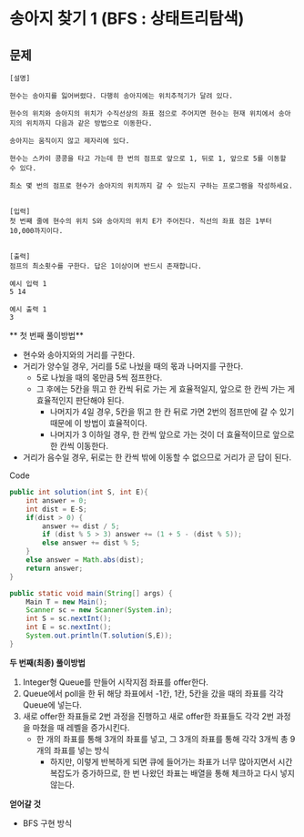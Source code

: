 # 송아지 찾기 1 (BFS : 상태트리탐색)

## 문제
```
[설명]

현수는 송아지를 잃어버렸다. 다행히 송아지에는 위치추적기가 달려 있다.

현수의 위치와 송아지의 위치가 수직선상의 좌표 점으로 주어지면 현수는 현재 위치에서 송아지의 위치까지 다음과 같은 방법으로 이동한다.

송아지는 움직이지 않고 제자리에 있다.

현수는 스카이 콩콩을 타고 가는데 한 번의 점프로 앞으로 1, 뒤로 1, 앞으로 5를 이동할 수 있다.

최소 몇 번의 점프로 현수가 송아지의 위치까지 갈 수 있는지 구하는 프로그램을 작성하세요.


[입력]
첫 번째 줄에 현수의 위치 S와 송아지의 위치 E가 주어진다. 직선의 좌표 점은 1부터 10,000까지이다.


[출력]
점프의 최소횟수를 구한다. 답은 1이상이며 반드시 존재합니다.
```
```
예시 입력 1 
5 14

예시 출력 1
3
```

** 첫 번째 풀이방법**
- 현수와 송아지와의 거리를 구한다.
- 거리가 양수일 경우, 거리를 5로 나눴을 때의 몫과 나머지를 구한다.
    - 5로 나눴을 때의 몫만큼 5씩 점프한다.
    - 그 후에는 5칸을 뛰고 한 칸씩 뒤로 가는 게 효율적일지, 앞으로 한 칸씩 가는 게 효율적인지 판단해야 된다.
        - 나머지가 4일 경우, 5칸을 뛰고 한 칸 뒤로 가면 2번의 점프만에 갈 수 있기 때문에 이 방법이 효율적이다.
        - 나머지가 3 이하일 경우, 한 칸씩 앞으로 가는 것이 더 효율적이므로 앞으로 한 칸씩 이동한다.
- 거리가 음수일 경우, 뒤로는 한 칸씩 밖에 이동할 수 없으므로 거리가 곧 답이 된다.
  
Code
```java
public int solution(int S, int E){
    int answer = 0;
    int dist = E-S;
    if(dist > 0) {
        answer += dist / 5;
        if (dist % 5 > 3) answer += (1 + 5 - (dist % 5));
        else answer += dist % 5;
    }
    else answer = Math.abs(dist);
    return answer;
}

public static void main(String[] args) {
    Main T = new Main();
    Scanner sc = new Scanner(System.in);
    int S = sc.nextInt();
    int E = sc.nextInt();
    System.out.println(T.solution(S,E));
}
```

**두 번째(최종) 풀이방법**
1. Integer형 Queue를 만들어 시작지점 좌표를 offer한다.
2. Queue에서 poll을 한 뒤 해당 좌표에서 -1칸, 1칸, 5칸을 갔을 때의 좌표를 각각 Queue에 넣는다.
3. 새로 offer한 좌표들로 2번 과정을 진행하고 새로 offer한 좌표들도 각각 2번 과정을 마쳤을 때 레벨을 증가시킨다.
    - 한 개의 좌표를 통해 3개의 좌표를 넣고, 그 3개의 좌표를 통해 각각 3개씩 총 9개의 좌표를 넣는 방식
        - 하지만, 이렇게 반복하게 되면 큐에 들어가는 좌표가 너무 많아지면서 시간복잡도가 증가하므로, 한 번 나왔던 좌표는 배열을 통해 체크하고 다시 넣지 않는다.

**얻어갈 것**
- BFS 구현 방식